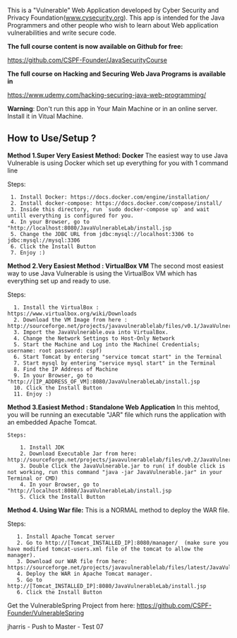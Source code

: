 This is a "Vulnerable" Web Application developed by Cyber Security and Privacy Foundation(www.cysecurity.org). This app is intended for the Java Programmers and other people who wish to learn about Web application vulnerabilities and write secure code.

**The full course content is now available on Github for free:**

https://github.com/CSPF-Founder/JavaSecurityCourse


**The full course on Hacking and Securing Web Java Programs is available in** 

https://www.udemy.com/hacking-securing-java-web-programming/

**Warning**: Don't run this app in Your Main Machine or in  an online server.  Install it in Vitual Machine.

 
How to Use/Setup ?
-------------

**Method 1.Super Very Easiest Method: Docker**
  The easiest way to use Java Vulnerable is using Docker which set up everything for you with 1 command line

  Steps:

     1. Install Docker: https://docs.docker.com/engine/installation/ 
     2. Install docker-compose: https://docs.docker.com/compose/install/
     3. Inside this directory, run `sudo docker-compose up` and wait untill everything is configured for you.
     4. In your Browser, go to "http://localhost:8080/JavaVulnerableLab/install.jsp
     5. Change the JDBC URL from jdbc:mysql://localhost:3306 to jdbc:mysql://mysql:3306
     6. Click the Install Button
     7. Enjoy :)


**Method 2.Very Easiest Method : VirtualBox VM**
  The second most easiest way to use Java Vulnerable is using the VirtualBox VM which has everything set up and ready to use. 
  
  Steps:
      
      1. Install the VirtualBox : https://www.virtualbox.org/wiki/Downloads
      2. Download the VM Image from here : http://sourceforge.net/projects/javavulnerablelab/files/v0.1/JavaVulnerableLab.ova/download
      3. Import the JavaVulnerable.ova into VirtualBox.
      4. Change the Network Settings to Host-Only Network 
      5. Start the Machine and Log into the Machine( Credentials; username: root password: cspf) 
      6. Start Tomcat by entering "service tomcat start" in the Terminal
      7. Start mysql by entering "service mysql start" in the Terminal
      8. Find the IP Address of Machine
      9. In your Browser, go to "http://[IP_ADDRESS_OF_VM]:8080/JavaVulnerableLab/install.jsp 
      10. Click the Install Button
      11. Enjoy :)
      
**Method 3.Easiest Method : Standalone Web Application**
  In this mehtod, you will be running an executable "JAR" file which runs the application with an embedded Apache Tomcat. 
 
    Steps:
    
        1. Install JDK
        2. Download Executable Jar from here: http://sourceforge.net/projects/javavulnerablelab/files/v0.2/JavaVulnerableLab.jar/download
        3. Double Click the JavaVulnerable.jar to run( if double click is not working, run this command "java -jar JavaVulnerable.jar" in your Terminal or CMD)
        4. In your Browser, go to "http://localhost:8080/JavaVulnerableLab/install.jsp 
        5. Click the Install Button
        
**Method 4. Using War file:**
  This is a NORMAL method to deploy the WAR file. 
  
  Steps:
  
       1. Install Apache Tomcat server
       2. Go to http://[Tomcat_INSTALLED_IP]:8080/manager/  (make sure you have modified tomcat-users.xml file of the tomcat to allow the manager).
       3. Download our WAR file from here: https://sourceforge.net/projects/javavulnerablelab/files/latest/JavaVulnerableLab.war/download
       4. Deploy the WAR in Apache Tomcat manager.
       5. Go to http://[Tomcat_INSTALLED_IP]:8080/JavaVulnerableLab/install.jsp 
       6. Click the Install Button
       

Get the VulnerableSpring Project from here:
https://github.com/CSPF-Founder/VulnerableSpring

jharris - Push to Master - Test 07